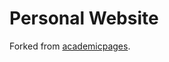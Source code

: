 # Personal Website

Forked from [academicpages](https://github.com/academicpages/academicpages.github.io).
